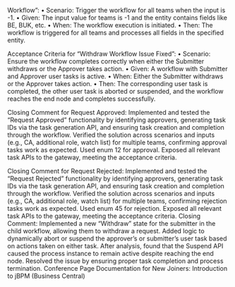 Workflow”:
	•	Scenario: Trigger the workflow for all teams when the input is -1.
	•	Given: The input value for teams is -1 and the entity contains fields like BE, BUK, etc.
	•	When: The workflow execution is initiated.
	•	Then: The workflow is triggered for all teams and processes all fields in the specified entity.



Acceptance Criteria for “Withdraw Workflow Issue Fixed”:
	•	Scenario: Ensure the workflow completes correctly when either the Submitter withdraws or the Approver takes action.
	•	Given: A workflow with Submitter and Approver user tasks is active.
	•	When: Either the Submitter withdraws or the Approver takes action.
	•	Then: The corresponding user task is completed, the other user task is aborted or suspended, and the workflow reaches the end node and completes successfully.



Closing Comment for Request Approved:
Implemented and tested the “Request Approved” functionality by identifying approvers, generating task IDs via the task generation API, and ensuring task creation and completion through the workflow. Verified the solution across scenarios and inputs (e.g., CA, additional role, watch list) for multiple teams, confirming approval tasks work as expected. Used enum 12 for approval. Exposed all relevant task APIs to the gateway, meeting the acceptance criteria.

Closing Comment for Request Rejected:
Implemented and tested the “Request Rejected” functionality by identifying approvers, generating task IDs via the task generation API, and ensuring task creation and completion through the workflow. Verified the solution across scenarios and inputs (e.g., CA, additional role, watch list) for multiple teams, confirming rejection tasks work as expected. Used enum 45 for rejection. Exposed all relevant task APIs to the gateway, meeting the acceptance criteria.
Closing Comment:
Implemented a new “Withdraw” state for the submitter in the child workflow, allowing them to withdraw a request. Added logic to dynamically abort or suspend the approver’s or submitter’s user task based on actions taken on either task. After analysis, found that the Suspend API caused the process instance to remain active despite reaching the end node. Resolved the issue by ensuring proper task completion and process termination.
Conference Page Documentation for New Joiners: Introduction to jBPM (Business Central)
